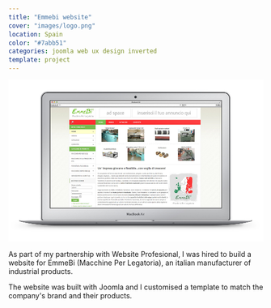```yaml
---
title: "Emmebi website"
cover: "images/logo.png"
location: Spain
color: "#7abb51"
categories: joomla web ux design inverted
template: project
---
```


![](./images/1.jpg)

As part of my partnership with Website Profesional, I was hired to build a website for EmmeBi (Macchine Per Legatoria), an italian manufacturer of industrial products.

The website was built with Joomla and I customised a template to match the company's brand and their products.
